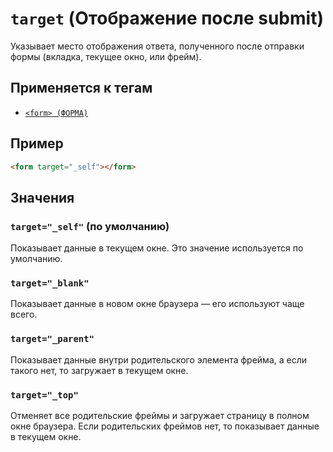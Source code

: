 # `target` (Отображение после submit)

Указывает место отображения ответа, полученного после отправки формы (вкладка, текущее окно, или фрейм).

## Применяется к тегам

- [`<form> (ФОРМА)`](<../TAGS FORM/form.md>)

## Пример

```html
<form target="_self"></form>
```

## Значения

### `target="_self"` (по умолчанию)

Показывает данные в текущем окне. Это значение используется по умолчанию.

### `target="_blank"`

Показывает данные в новом окне браузера — его используют чаще всего.

### `target="_parent"`

Показывает данные внутри родительского элемента фрейма, а если такого нет, то загружает в текущем окне.

### `target="_top"`

Отменяет все родительские фреймы и загружает страницу в полном окне браузера. Если родительских фреймов нет, то показывает данные в текущем окне.
